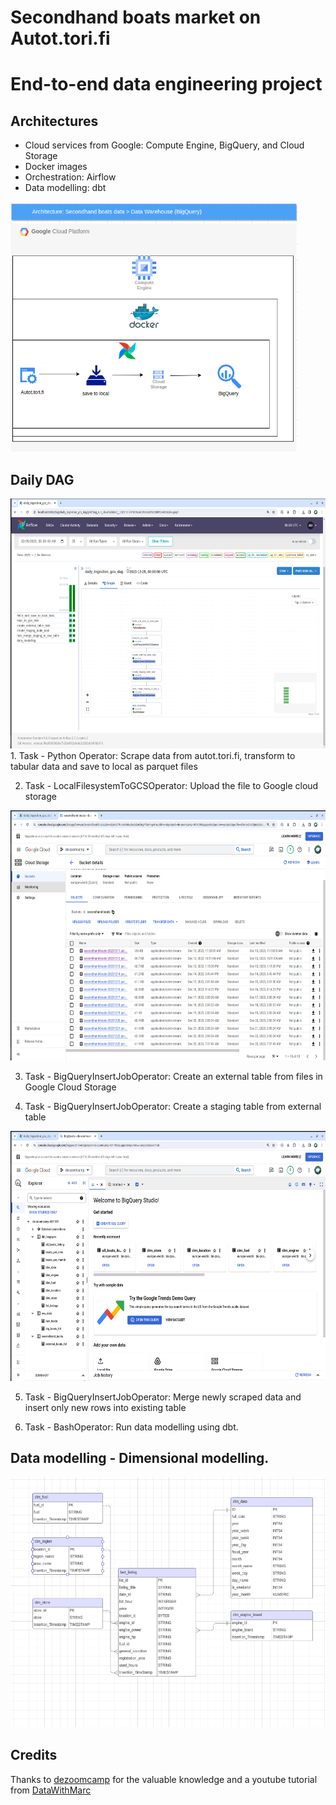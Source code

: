 # Secondhand boats market on Autot.tori.fi
# End-to-end data engineering project

## Architectures
- Cloud services from Google: Compute Engine, BigQuery, and Cloud Storage
- Docker images
- Orchestration: Airflow
- Data modelling: dbt
<img src="https://github.com/hienng9/boats-de-project/blob/master/images/architecture.png" height="400px" />

## Daily DAG
<img src="https://github.com/hienng9/boats-de-project/blob/master/images/airflow.png" height="400px" />
1. Task - Python Operator: Scrape data from autot.tori.fi, transform to tabular data and save to local as parquet files

2. Task - LocalFilesystemToGCSOperator: Upload the file to Google cloud storage
<img src="https://github.com/hienng9/boats-de-project/blob/master/images/GCS.png" height="400px" />

3. Task - BigQueryInsertJobOperator: Create an external table from files in Google Cloud Storage

4. Task - BigQueryInsertJobOperator: Create a staging table from external table
<img src="https://github.com/hienng9/boats-de-project/blob/master/images/BigQuery.png" height="400px" />

5. Task - BigQueryInsertJobOperator: Merge newly scraped data and insert only new rows into existing table

6. Task - BashOperator: Run data modelling using dbt.

## Data modelling - Dimensional modelling.

<img src="https://github.com/hienng9/boats-de-project/blob/master/images/Data modelling.png" height="400px" />

## Credits
Thanks to [dezoomcamp](https://github.com/DataTalksClub/data-engineering-zoomcamp) for the valuable knowledge and a youtube tutorial from [DataWithMarc](https://www.youtube.com/watch?v=DzxtCxi4YaA&t=1110s)
